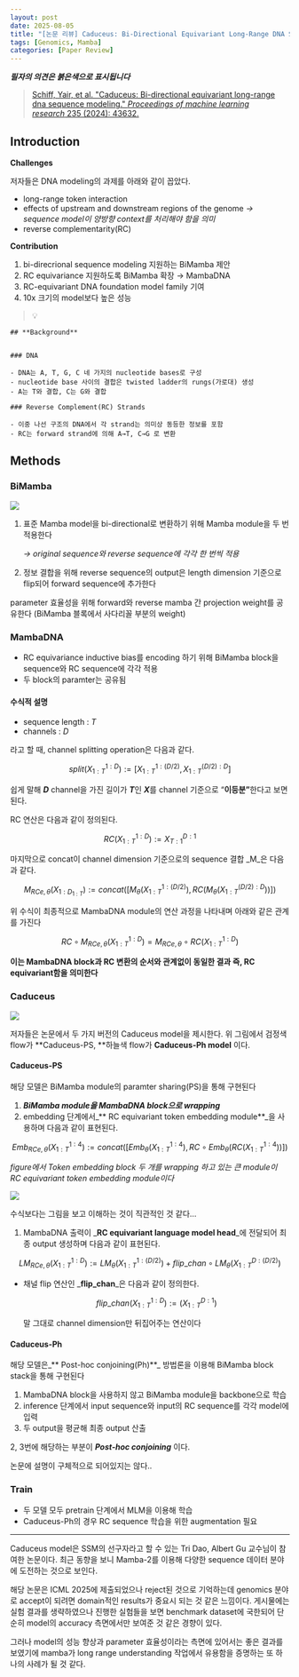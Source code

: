 ```yaml
---
layout: post
date: 2025-08-05
title: "[논문 리뷰] Caduceus: Bi-Directional Equivariant Long-Range DNA Sequence Modeling"
tags: [Genomics, Mamba]
categories: [Paper Review]
---
```


<span class="notion-red">_**필자의 의견은 붉은색으로 표시됩니다**_</span>


> [Schiff, Yair, et al. "Caduceus: Bi-directional equivariant long-range dna sequence modeling." ](https://pmc.ncbi.nlm.nih.gov/articles/PMC12189541/)[_Proceedings of machine learning research_](https://pmc.ncbi.nlm.nih.gov/articles/PMC12189541/)[ 235 (2024): 43632.](https://pmc.ncbi.nlm.nih.gov/articles/PMC12189541/)



## Introduction


**Challenges**


저자들은 DNA modeling의 과제를 아래와 같이 꼽았다.

- long-range token interaction
- effects of upstream and downstream regions of the genome 
_→ sequence model이 양방향 context를 처리해야 함을 의미_
- reverse complementarity(RC)

**Contribution**

1. bi-direcrional sequence modeling 지원하는 BiMamba 제안
1. RC equivariance 지원하도록 BiMamba 확장 → MambaDNA
1. RC-equivariant DNA foundation model family 기여
1. 10x 크기의 model보다 높은 성능

> 💡 


	## **Background**


	### DNA

	- DNA는 A, T, G, C 네 가지의 nucleotide bases로 구성
	- nucleotide base 사이의 결합은 twisted ladder의 rungs(가로대) 생성
	- A는 T와 결합, C는 G와 결합

	### Reverse Complement(RC) Strands

	- 이중 나선 구조의 DNA에서 각 strand는 의미상 동등한 정보를 포함
	- RC는 forward strand에 의해 A→T, C→G 로 변환


## Methods



### BiMamba


![](https://prod-files-secure.s3.us-west-2.amazonaws.com/542b861c-36a8-4051-84e5-8804b6728dba/2c247d59-7815-4980-99f0-8f0d21f445a7/image.png?X-Amz-Algorithm=AWS4-HMAC-SHA256&X-Amz-Content-Sha256=UNSIGNED-PAYLOAD&X-Amz-Credential=ASIAZI2LB466X2CGS2ZO%2F20250928%2Fus-west-2%2Fs3%2Faws4_request&X-Amz-Date=20250928T230103Z&X-Amz-Expires=3600&X-Amz-Security-Token=IQoJb3JpZ2luX2VjED4aCXVzLXdlc3QtMiJHMEUCIQCUEHavUrBjOS3RibTmR8ICshAwEURyZDrpbleCr%2FZVbgIgOR00ug0Ob8px0b8yvfu0jDXgGG56zR0ACw03tBwX19YqiAQIx%2F%2F%2F%2F%2F%2F%2F%2F%2F%2F%2FARAAGgw2Mzc0MjMxODM4MDUiDLezFRQYM9b5zE5vEircA2dlM1vvx5S6fFZqSPssneU3x3qkGBK8zE5dvIvP%2F2S6me%2FruGnC9tyJ9g8X8v%2F7oBqVDShNJqju7wUAfnhenUEAgHiBkGzAEAyx%2BmQHOzGjjYw4THrIPxI8Ao6T30h1%2BA7ku7VFMymIQCS7I76X%2FEI98tc3tHBecgDN6W87NPNL2XETpef%2BuAP7r9WgRHJsKsg%2Frz8xhTcy0goC9km6MjEfBcwrCaFSQg7Zu3ByaV8vkkmKbvWj9z4TVwk7abfj0R7WXIWkBCUNeJfy6QFu6WOm3FRngpK%2FANMYPfY1ytpnZc%2B44jT77lCR52I4T6qoI10CGaG4Yx43wuISR0TrJMsRVqcaaZvtjFlkrfTARRI5UXTQwzV1gR5jAJ6OBT4zR3P0WjSa4da5ZUT74u0%2Bbfi8TX9QhFQbfAzVQFcMNCnl%2FhXF6inxLetkPkmVkv2UGSsUx4FuiIPHcrJnIrotzjD3XhE6qdheMOYIF4Cjg%2Bbts9mXgTGOXFbUWHXMvp9EzwbsNm0%2BSclXO7rCoTcmv6TWdSz5kl27Oxsxl3%2Fb8edVk1W1x%2FRkrlJ3u6XQM2TgXSOpeKeRV8F6JDpl0SmNRCxn143d0SgOd24R5Zuse3jSCEPhiM8JyIa9oz34MOra5sYGOqUBWXH%2BUEFZ%2F9mqzWT2Bb%2FVm5KiHzb3Q5%2F1LeqLafUgWScy4jgRFoR8U6kTGQGNwpKCTLzycAaJUok1l2jZRYP2PuNp0IB2qEOIrkudjZut8ZnM75zlRtHPXlOyfXdODNl2ewROeB20WuKdsbmhMCoCsLXZdjXj09yTMpmWLT6iolW4aqW%2BxuuSJb4yexn2kOZtUHTjZKZAL6iwjUv2aScyHCI5RATd&X-Amz-Signature=697bf2361e315acd28b2980883666b9c8971bb0c181ec114a882273b2d85ddca&X-Amz-SignedHeaders=host&x-amz-checksum-mode=ENABLED&x-id=GetObject)

1. 표준 Mamba model을 bi-directional로 변환하기 위해 Mamba module을 두 번 적용한다

	_→ original sequence와 reverse sequence에 각각 한 번씩 적용_

1. 정보 결합을 위해 reverse sequence의 output은 length dimension 기준으로 flip되어 forward sequence에 추가한다

parameter 효율성을 위해 forward와 reverse mamba 간 projection weight를 공유한다 (BiMamba 블록에서 사다리꼴 부분의 weight)



### MambaDNA

- RC equivariance inductive bias를 encoding 하기 위해 BiMamba block을 sequence와 RC sequence에 각각 적용
- 두 block의 paramter는 공유됨


#### 수식적 설명

- sequence length : _T_
- channels : _D_

라고 할 때,  channel splitting operation은 다음과 같다.


$$
split(X^{1:D}_{1:T}):=[X^{1:(D/2)}_{1:T},X^{(D/2):D}_{1:T}]
$$


<span class="notion-red">쉽게 말해 </span><span class="notion-red">_**D**_</span><span class="notion-red"> channel을 가진 길이가 </span><span class="notion-red">_**T**_</span><span class="notion-red">인 </span><span class="notion-red">_**X**_</span><span class="notion-red">를 channel 기준으로 “</span><span class="notion-red">**이등분”**</span><span class="notion-red">한다고 보면 된다.</span>


RC 연산은 다음과 같이 정의된다.


$$
RC(X^{1:D}_{1:T}):=X^{D:1}_{T:1}
$$


마지막으로 concat이 channel dimension 기준으로의 sequence 결합 _M_은 다음과 같다.


$$
M_{RCe,\theta}(X_{1:D_{1:T}}):=concat([M_{\theta}(X^{1:(D/2)}_{1:T}),RC(M_{\theta}(X^{(D/2):D}_{1:T}))])
$$


위 수식이 최종적으로 MambaDNA module의 연산 과정을 나타내며 아래와 같은 관계를 가진다


$$
RC\circ M_{RCe,\theta}(X^{1:D}_{1:T}) = M_{RCe,\theta} \circ RC(X^{1:D}_{1:T})
$$


**이는 MambaDNA block과 RC 변환의 순서와 관계없이 동일한 결과 즉, RC equivariant함을 의미한다**



### Caduceus


![](https://prod-files-secure.s3.us-west-2.amazonaws.com/542b861c-36a8-4051-84e5-8804b6728dba/f94a60d7-8145-473b-aef9-7c68d3ec604a/image.png?X-Amz-Algorithm=AWS4-HMAC-SHA256&X-Amz-Content-Sha256=UNSIGNED-PAYLOAD&X-Amz-Credential=ASIAZI2LB466X2CGS2ZO%2F20250928%2Fus-west-2%2Fs3%2Faws4_request&X-Amz-Date=20250928T230104Z&X-Amz-Expires=3600&X-Amz-Security-Token=IQoJb3JpZ2luX2VjED4aCXVzLXdlc3QtMiJHMEUCIQCUEHavUrBjOS3RibTmR8ICshAwEURyZDrpbleCr%2FZVbgIgOR00ug0Ob8px0b8yvfu0jDXgGG56zR0ACw03tBwX19YqiAQIx%2F%2F%2F%2F%2F%2F%2F%2F%2F%2F%2FARAAGgw2Mzc0MjMxODM4MDUiDLezFRQYM9b5zE5vEircA2dlM1vvx5S6fFZqSPssneU3x3qkGBK8zE5dvIvP%2F2S6me%2FruGnC9tyJ9g8X8v%2F7oBqVDShNJqju7wUAfnhenUEAgHiBkGzAEAyx%2BmQHOzGjjYw4THrIPxI8Ao6T30h1%2BA7ku7VFMymIQCS7I76X%2FEI98tc3tHBecgDN6W87NPNL2XETpef%2BuAP7r9WgRHJsKsg%2Frz8xhTcy0goC9km6MjEfBcwrCaFSQg7Zu3ByaV8vkkmKbvWj9z4TVwk7abfj0R7WXIWkBCUNeJfy6QFu6WOm3FRngpK%2FANMYPfY1ytpnZc%2B44jT77lCR52I4T6qoI10CGaG4Yx43wuISR0TrJMsRVqcaaZvtjFlkrfTARRI5UXTQwzV1gR5jAJ6OBT4zR3P0WjSa4da5ZUT74u0%2Bbfi8TX9QhFQbfAzVQFcMNCnl%2FhXF6inxLetkPkmVkv2UGSsUx4FuiIPHcrJnIrotzjD3XhE6qdheMOYIF4Cjg%2Bbts9mXgTGOXFbUWHXMvp9EzwbsNm0%2BSclXO7rCoTcmv6TWdSz5kl27Oxsxl3%2Fb8edVk1W1x%2FRkrlJ3u6XQM2TgXSOpeKeRV8F6JDpl0SmNRCxn143d0SgOd24R5Zuse3jSCEPhiM8JyIa9oz34MOra5sYGOqUBWXH%2BUEFZ%2F9mqzWT2Bb%2FVm5KiHzb3Q5%2F1LeqLafUgWScy4jgRFoR8U6kTGQGNwpKCTLzycAaJUok1l2jZRYP2PuNp0IB2qEOIrkudjZut8ZnM75zlRtHPXlOyfXdODNl2ewROeB20WuKdsbmhMCoCsLXZdjXj09yTMpmWLT6iolW4aqW%2BxuuSJb4yexn2kOZtUHTjZKZAL6iwjUv2aScyHCI5RATd&X-Amz-Signature=e296cccf49eb597ff5b62de79194600ab9d3bf3fdac8c712ff5b21095cd82b7f&X-Amz-SignedHeaders=host&x-amz-checksum-mode=ENABLED&x-id=GetObject)


저자들은 논문에서 두 가지 버전의 Caduceus model을 제시한다. 위 그림에서 검정색 flow가 **Caduceus-PS, **하늘색 flow가 **Caduceus-Ph model** 이다.



#### Caduceus-PS


해당 모델은 BiMamba module의 paramter sharing(PS)을 통해 구현된다

1. _**BiMamba module을 MambaDNA block으로 wrapping**_
1. embedding 단계에서_** RC equivariant token embedding module**_을 사용하며 다음과 같이 표현된다.

$$
Emb_{RCe,\theta}(X^{1:4}_{1:T}):=concat([Emb_{\theta}(X^{1:4}_{1:T}),RC \circ Emb_{\theta}(RC(X^{1:4}_{1:T}))])
$$


_figure에서 Token embedding block 두 개를 wrapping 하고 있는 큰 module이 RC equivariant token embedding module이다_


![](https://prod-files-secure.s3.us-west-2.amazonaws.com/542b861c-36a8-4051-84e5-8804b6728dba/b175e4da-71eb-4e91-8c23-a06dabe673c9/image.png?X-Amz-Algorithm=AWS4-HMAC-SHA256&X-Amz-Content-Sha256=UNSIGNED-PAYLOAD&X-Amz-Credential=ASIAZI2LB466X2CGS2ZO%2F20250928%2Fus-west-2%2Fs3%2Faws4_request&X-Amz-Date=20250928T230104Z&X-Amz-Expires=3600&X-Amz-Security-Token=IQoJb3JpZ2luX2VjED4aCXVzLXdlc3QtMiJHMEUCIQCUEHavUrBjOS3RibTmR8ICshAwEURyZDrpbleCr%2FZVbgIgOR00ug0Ob8px0b8yvfu0jDXgGG56zR0ACw03tBwX19YqiAQIx%2F%2F%2F%2F%2F%2F%2F%2F%2F%2F%2FARAAGgw2Mzc0MjMxODM4MDUiDLezFRQYM9b5zE5vEircA2dlM1vvx5S6fFZqSPssneU3x3qkGBK8zE5dvIvP%2F2S6me%2FruGnC9tyJ9g8X8v%2F7oBqVDShNJqju7wUAfnhenUEAgHiBkGzAEAyx%2BmQHOzGjjYw4THrIPxI8Ao6T30h1%2BA7ku7VFMymIQCS7I76X%2FEI98tc3tHBecgDN6W87NPNL2XETpef%2BuAP7r9WgRHJsKsg%2Frz8xhTcy0goC9km6MjEfBcwrCaFSQg7Zu3ByaV8vkkmKbvWj9z4TVwk7abfj0R7WXIWkBCUNeJfy6QFu6WOm3FRngpK%2FANMYPfY1ytpnZc%2B44jT77lCR52I4T6qoI10CGaG4Yx43wuISR0TrJMsRVqcaaZvtjFlkrfTARRI5UXTQwzV1gR5jAJ6OBT4zR3P0WjSa4da5ZUT74u0%2Bbfi8TX9QhFQbfAzVQFcMNCnl%2FhXF6inxLetkPkmVkv2UGSsUx4FuiIPHcrJnIrotzjD3XhE6qdheMOYIF4Cjg%2Bbts9mXgTGOXFbUWHXMvp9EzwbsNm0%2BSclXO7rCoTcmv6TWdSz5kl27Oxsxl3%2Fb8edVk1W1x%2FRkrlJ3u6XQM2TgXSOpeKeRV8F6JDpl0SmNRCxn143d0SgOd24R5Zuse3jSCEPhiM8JyIa9oz34MOra5sYGOqUBWXH%2BUEFZ%2F9mqzWT2Bb%2FVm5KiHzb3Q5%2F1LeqLafUgWScy4jgRFoR8U6kTGQGNwpKCTLzycAaJUok1l2jZRYP2PuNp0IB2qEOIrkudjZut8ZnM75zlRtHPXlOyfXdODNl2ewROeB20WuKdsbmhMCoCsLXZdjXj09yTMpmWLT6iolW4aqW%2BxuuSJb4yexn2kOZtUHTjZKZAL6iwjUv2aScyHCI5RATd&X-Amz-Signature=64a11c0b7b01b7a71ac77f15c85308294d40236051e10c0ef6412a221b9ac9d0&X-Amz-SignedHeaders=host&x-amz-checksum-mode=ENABLED&x-id=GetObject)


<span class="notion-red">수식보다는 그림을 보고 이해하는 것이 직관적인 것 같다…</span>

1. MambaDNA 출력이 _**RC equivariant language model head**_에 전달되어 최종 output 생성하며 다음과 같이 표현된다.

$$
LM_{RCe,\theta}(X^{1:D}_{1:T}):= LM_{\theta}(X^{1:(D/2)}_{1:T})+flip\_chan\circ LM_{\theta}(X^{D:(D/2)}_{1:T})
$$

- 채널 flip 연산인 _**flip\_chan**_은 다음과 같이 정의한다.

	$$
	flip\_chan(X^{1:D}_{1:T}):=(X^{D:1}_{1:T})
	$$


	말 그대로 channel dimension만 뒤집어주는 연산이다



#### Caduceus-Ph


해당 모델은_** Post-hoc conjoining(Ph)**_ 방법론을 이용해 BiMamba block stack을 통해 구현된다

1. MambaDNA block을 사용하지 않고 BiMamba module을 backbone으로 학습
1. inference 단계에서 input sequence와 input의 RC sequence를 각각 model에 입력
1. 두 output을 평균해 최종 output 산출

2, 3번에 해당하는 부분이 _**Post-hoc conjoining**_ 이다.


<span class="notion-red">논문에 설명이 구체적으로 되어있지는 않다..</span>



### Train

- 두 모델 모두 pretrain 단계에서 MLM을 이용해 학습
- Caduceus-Ph의 경우 RC sequence 학습을 위한 augmentation 필요

---


<span class="notion-red">Caduceus model은 SSM의 선구자라고 할 수 있는 Tri Dao, Albert Gu 교수님이 참여한 논문이다. 최근 동향을 보니 Mamba-2를 이용해 다양한 sequence 데이터 분야에 도전하는 것으로 보인다.</span>


<span class="notion-red">해당 논문은 ICML 2025에 제출되었으나 reject된 것으로 기억하는데 genomics 분야로 accept이 되려면 domain적인 results가 중요시 되는 것 같은 느낌이다. 게시물에는 실험 결과를 생략하였으나 진행한 실험들을 보면 benchmark dataset에 국한되어 단순히 model의 accuracy 측면에서만 보여준 것 같은 경향이 있다.</span>


<span class="notion-red">그러나 model의 성능 향상과 parameter 효율성이라는 측면에 있어서는 좋은 결과를 보였기에 mamba가 long range understanding 작업에서 유용함을 증명하는 또 하나의 사례가 될 것 같다.</span>

